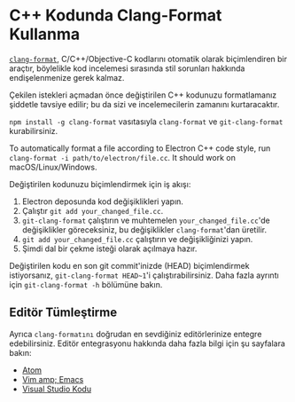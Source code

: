 # C++ Kodunda Clang-Format Kullanma

[`clang-format`](http://clang.llvm.org/docs/ClangFormat.html), C/C++/Objective-C kodlarını otomatik olarak biçimlendiren bir araçtır, böylelikle kod incelemesi sırasında stil sorunları hakkında endişelenmenize gerek kalmaz.

Çekilen istekleri açmadan önce değiştirilen C++ kodunuzu formatlamanız şiddetle tavsiye edilir; bu da sizi ve incelemecilerin zamanını kurtaracaktır.

`npm install -g clang-format` vasıtasıyla `clang-format` ve `git-clang-format` kurabilirsiniz.

To automatically format a file according to Electron C++ code style, run `clang-format -i path/to/electron/file.cc`. It should work on macOS/Linux/Windows.

Değiştirilen kodunuzu biçimlendirmek için iş akışı:

1. Electron deposunda kod değişiklikleri yapın.
2. Çalıştır `git add your_changed_file.cc`.
3. `git-clang-format` çalıştırın ve muhtemelen `your_changed_file.cc`'de değişiklikler göreceksiniz, bu değişiklikler `clang-format`'dan üretilir.
4. `git add your_changed_file.cc` çalıştırın ve değişikliğinizi yapın.
5. Şimdi dal bir çekme isteği olarak açılmaya hazır.

Değiştirilen kodu en son git commit'inizde (HEAD) biçimlendirmek istiyorsanız, `git-clang-format HEAD~1`'i çalıştırabilirsiniz. Daha fazla ayrıntı için `git-clang-format -h` bölümüne bakın.

## Editör Tümleştirme

Ayrıca `clang-formatını` doğrudan en sevdiğiniz editörlerinize entegre edebilirsiniz. Editör entegrasyonu hakkında daha fazla bilgi için şu sayfalara bakın:

- [Atom](https://atom.io/packages/clang-format)
- [Vim amp; Emacs](http://clang.llvm.org/docs/ClangFormat.html#vim-integration)
- [Visual Studio Kodu](https://marketplace.visualstudio.com/items?itemName=xaver.clang-format)